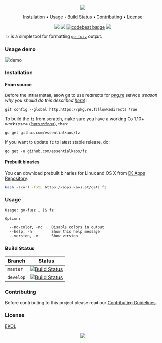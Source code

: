 <p align="center"><a href="#readme"><img src="https://gh.kaos.st/fz.svg"/></a></p>

<p align="center"><a href="#installation">Installation</a> • <a href="#usage">Usage</a> • <a href="#build-status">Build Status</a> • <a href="#contributing">Contributing</a> • <a href="#license">License</a></p>

<p align="center">
  <a href="https://travis-ci.org/essentialkaos/fz"><img src="https://travis-ci.org/essentialkaos/fz.svg"></a>
  <a href="https://goreportcard.com/report/github.com/essentialkaos/fz"><img src="https://goreportcard.com/badge/github.com/essentialkaos/fz"></a>
  <a href="https://codebeat.co/projects/github-com-essentialkaos-fz-master"><img alt="codebeat badge" src="https://codebeat.co/badges/64a79279-c198-422c-862c-d4e735358ac1" /></a>
  <a href="https://essentialkaos.com/ekol"><img src="https://gh.kaos.st/ekol.svg"></a>
</p>

`fz` is a simple tool for formatting [`go-fuzz`](https://github.com/dvyukov/go-fuzz) output.

### Usage demo

[![demo](https://gh.kaos.st/fz-001.gif)](#usage-demo)

### Installation

#### From source

Before the initial install, allow git to use redirects for [pkg.re](https://github.com/essentialkaos/pkgre) service (_reason why you should do this described [here](https://github.com/essentialkaos/pkgre#git-support)_):

```
git config --global http.https://pkg.re.followRedirects true
```

To build the `fz` from scratch, make sure you have a working Go 1.10+ workspace (_[instructions](https://golang.org/doc/install)_), then:

```
go get github.com/essentialkaos/fz
```

If you want to update `fz` to latest stable release, do:

```
go get -u github.com/essentialkaos/fz
```

#### Prebuilt binaries

You can download prebuilt binaries for Linux and OS X from [EK Apps Repository](https://apps.kaos.st/fz/latest):

```bash
bash <(curl -fsSL https://apps.kaos.st/get) fz
```

### Usage

```
Usage: go-fuzz … |& fz

Options

  --no-color, -nc    Disable colors in output
  --help, -h         Show this help message
  --version, -v      Show version

```

### Build Status

| Branch | Status |
|--------|--------|
| `master` | [![Build Status](https://travis-ci.org/essentialkaos/fz.svg?branch=master)](https://travis-ci.org/essentialkaos/fz) |
| `develop` | [![Build Status](https://travis-ci.org/essentialkaos/fz.svg?branch=develop)](https://travis-ci.org/essentialkaos/fz) |

### Contributing

Before contributing to this project please read our [Contributing Guidelines](https://github.com/essentialkaos/contributing-guidelines#contributing-guidelines).

### License

[EKOL](https://essentialkaos.com/ekol)

<p align="center"><a href="https://essentialkaos.com"><img src="https://gh.kaos.st/ekgh.svg"/></a></p>
